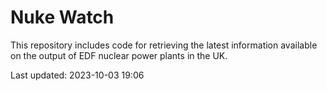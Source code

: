 # Nuke Watch

This repository includes code for retrieving the latest information available on the output of EDF nuclear power plants in the UK.

Last updated: 2023-10-03 19:06